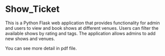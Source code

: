 # Show_Ticket
This is a Python Flask web application that provides functionality for admin and users to view and book shows at different venues.
Users can filter the available shows by rating and tags. The application allows admins to add new shows and venues.

You can see more detail in pdf file.
